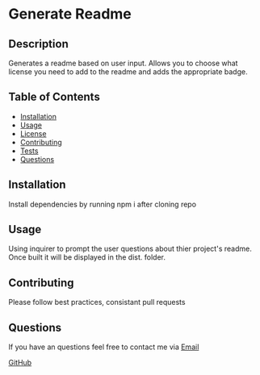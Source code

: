 # Generate Readme

## Description

Generates a readme based on user input. Allows you to choose what license you need to add to the readme and adds the appropriate badge.

## Table of Contents

* [Installation](#installation)
* [Usage](#usage)
* [License](#license)
* [Contributing](#contributing)
* [Tests](#tests)
* [Questions](#questions)

## Installation

Install dependencies by running npm i after cloning repo

## Usage

Using inquirer to prompt the user questions about thier project's readme. Once built it will be displayed in the dist. folder.

## Contributing

Please follow best practices, consistant pull requests

## Questions

If you have an questions feel free to contact me via [Email](dsapione@gmail.com)

[GitHub](https://github.com/dsapione)
